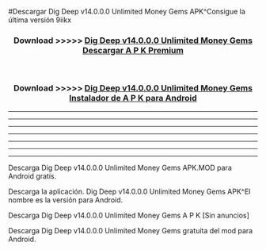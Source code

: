 #Descargar Dig Deep v14.0.0.0 Unlimited Money Gems  APK^Consigue la última versión 9iikx



<div align="center">
<h3>Download >>>>> <a href="https://es-sites.web.app/?es= Dig Deep v14.0.0.0 Unlimited Money Gems ">Dig Deep v14.0.0.0 Unlimited Money Gems  Descargar A P K Premium</a></h3><br>

<h3>Download >>>>> <a href="https://es-sites.web.app/?es= Dig Deep v14.0.0.0 Unlimited Money Gems ">Dig Deep v14.0.0.0 Unlimited Money Gems  Instalador de A P K para Android</a></h3>
</div>


----------------------------------------------------------

----------------------------------------------------------

----------------------------------------------------------

----------------------------------------------------------

----------------------------------------------------------

----------------------------------------------------------

----------------------------------------------------------

Descarga Dig Deep v14.0.0.0 Unlimited Money Gems  APK.MOD para Android gratis.

Descarga la aplicación. Dig Deep v14.0.0.0 Unlimited Money Gems  APK^El nombre es la versión para Android.

Descarga Dig Deep v14.0.0.0 Unlimited Money Gems  A P K [Sin anuncios]

Descarga Dig Deep v14.0.0.0 Unlimited Money Gems  gratuita del mod para Android.


